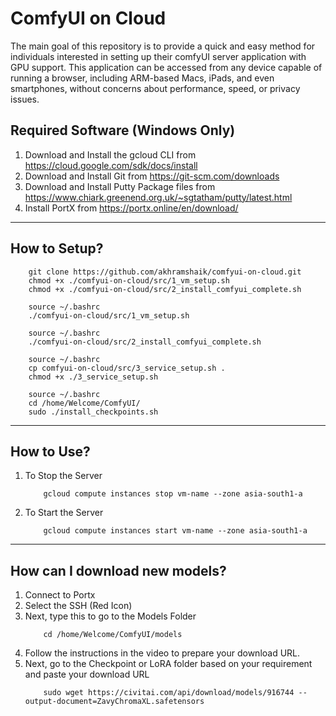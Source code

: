 # ComfyUI on Cloud
The main goal of this repository is to provide a quick and easy method for individuals interested in setting up their comfyUI server application with GPU support. This application can be accessed from any device capable of running a browser, including ARM-based Macs, iPads, and even smartphones, without concerns about performance, speed, or privacy issues.


## Required Software (Windows Only)
1. Download and Install the gcloud CLI from https://cloud.google.com/sdk/docs/install
2. Download and Install Git from https://git-scm.com/downloads
3. Download and Install Putty Package files from https://www.chiark.greenend.org.uk/~sgtatham/putty/latest.html
4. Install PortX from https://portx.online/en/download/

---
## How to Setup?
```
    git clone https://github.com/akhramshaik/comfyui-on-cloud.git
    chmod +x ./comfyui-on-cloud/src/1_vm_setup.sh
    chmod +x ./comfyui-on-cloud/src/2_install_comfyui_complete.sh
 ```

``` 
    source ~/.bashrc
    ./comfyui-on-cloud/src/1_vm_setup.sh
```

``` 
    source ~/.bashrc
    ./comfyui-on-cloud/src/2_install_comfyui_complete.sh
```

```
    source ~/.bashrc
    cp comfyui-on-cloud/src/3_service_setup.sh .
    chmod +x ./3_service_setup.sh
```


``` 
    source ~/.bashrc
    cd /home/Welcome/ComfyUI/
    sudo ./install_checkpoints.sh
```

---
## How to Use?

1. To Stop the Server
   ```
       gcloud compute instances stop vm-name --zone asia-south1-a
   ```

3. To Start the Server
   ```
       gcloud compute instances start vm-name --zone asia-south1-a
   ```

---
##  How can I download new models?
1. Connect to Portx
2. Select the SSH (Red Icon)
3. Next, type this to go to the Models Folder
   ```
       cd /home/Welcome/ComfyUI/models
   ```
5. Follow the instructions in the video to prepare your download URL.
6. Next, go to the Checkpoint or LoRA folder based on your requirement and paste your download URL
   ```
       sudo wget https://civitai.com/api/download/models/916744 --output-document=ZavyChromaXL.safetensors
   ```

